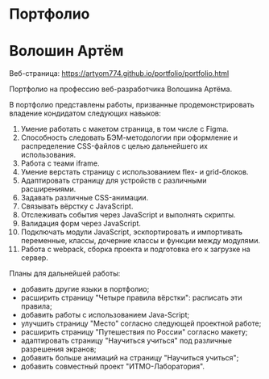 # Портфолио
# Волошин Артём

Веб-страница:
https://artyom774.github.io/portfolio/portfolio.html

Портфолио на профессию веб-разработчика Волошина Артёма.

В портфолио представлены работы, призванные продемонстрировать владение кондидатом следующих навыков:
1. Умение работать с макетом страница, в том числе с Figma.
2. Способность следовать БЭМ-методологии при оформление и распределение CSS-файлов с целью дальнейшего их использования.
3. Работа с теами iframe.
4. Умение верстать страницу с использованием flex- и grid-блоков.
5. Адаптировать страницу для устройств с различными расширениями.
6. Задавать различные CSS-анимации.
7. Связывать вёрстку с JavaScript.
8. Отслеживать события через JavaScript и выполнять скрипты.
9. Валидация форм через JavaScript.
10. Подключать модули JavaScript, эскпортировать и импортивать переменные, классы, дочерние классы и функции между модулями.
11. Работа с webpack, сборка проекта и подготовка его к загрузке на сервер.

Планы для дальнейшей работы:
* добавить другие языки в портфолио;
* расширить страницу "Четыре правила вёрстки": расписать эти правила;
* добавить работы с использованием Java-Script;
* улучшить страницу "Место" согласно следующей проектной работе;
* расширить страницу "Путешествия по России" согласно макету;
* адаптировать страницу "Научиться учиться" под различные разрешения экранов;
* добавить больше анимаций на страницу "Научиться учиться";
* добавить совместный проект "ИТМО-Лаборатория".